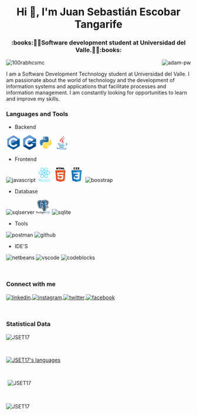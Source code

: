 <h1 align="center">Hi 👋, I'm Juan Sebastián Escobar Tangarife</h1>
<h3 align="center">:books:👨‍💻Software development student at Universidad del Valle.👨‍💻:books:</h3>

<p>
    <img align="right" src="https://github.com/Adam-pw/Adam-pw/blob/main/animation_500_kxa883sd.gif" alt="adam-pw" />
</p>

<p align="left"> <img src="https://komarev.com/ghpvc/?username=JSET17&label=Profile%20views&color=0e75b6&style=flat" alt="100rabhcsmc" /> </p>

I am a Software Development Technology student at Universidad del Valle.
I am passionate about the world of technology and the development of information systems and applications that facilitate processes and information management.
I am constantly looking for opportunities to learn and improve my skills.

<h3 align="left">Languages and Tools</h3>

- Backend
<p align="left">
    <img src="https://raw.githubusercontent.com/devicons/devicon/master/icons/c/c-original.svg"
      alt="c" width="40" height="40"/>
    <img src="https://raw.githubusercontent.com/devicons/devicon/master/icons/cplusplus/cplusplus-original.svg"
      alt="cplusplus" width="40" height="40"/>
    <img src="https://raw.githubusercontent.com/devicons/devicon/master/icons/python/python-original.svg"
      alt="python" width="40" height="40"/>
     <img src="https://raw.githubusercontent.com/devicons/devicon/master/icons/java/java-original.svg"
      alt="java" width="40" height="40"/>        
  </p>
          
- Frontend
<p align="left">
    <img src="https://skillicons.dev/icons?i=js"
      alt="javascript" width="40" height="40"/>
    <img src="https://raw.githubusercontent.com/devicons/devicon/master/icons/react/react-original-wordmark.svg"
      alt="react" width="40" height="40"/> 
    <img src="https://raw.githubusercontent.com/devicons/devicon/master/icons/html5/html5-original-wordmark.svg"
      alt="html5" width="40" height="40"/>
    <img src="https://raw.githubusercontent.com/devicons/devicon/master/icons/css3/css3-original-wordmark.svg" 
      alt="css3" width="40" height="40"/>
    <img src="https://profilinator.rishav.dev/skills-assets/bootstrap-plain.svg" 
      alt="boostrap" width="40" height="40"/>
  </p>

- Database
<p align="left">
     <img src="https://www.svgrepo.com/show/303229/microsoft-sql-server-logo.svg"
        alt="sqlserver" width="40" height="40"/>
     <img src="https://raw.githubusercontent.com/devicons/devicon/master/icons/postgresql/postgresql-original-wordmark.svg"
        alt="postgresql" width="40" height="40"/>
     <img src="https://upload.wikimedia.org/wikipedia/commons/3/38/SQLite370.svg"
        alt="sqlite" width="40" height="40"/>
</p>

- Tools
<p align="left">
    <img src="https://skillicons.dev/icons?i=postman"
        alt="postman" width="40" height="40"/>
    <img src="https://skillicons.dev/icons?i=github"
        alt="github" width="40" height="40"/>
</p>

- IDE'S
<p align="left">
    <img src="https://upload.wikimedia.org/wikipedia/commons/9/98/Apache_NetBeans_Logo.svg"
        alt="netbeans" width="40" height="40"/>
    <img src="https://upload.wikimedia.org/wikipedia/commons/archive/9/9a/20200830031621%21Visual_Studio_Code_1.35_icon.svg"
        alt="vscode" width="40" height="40"/>
    <img src="https://upload.wikimedia.org/wikipedia/commons/4/4b/Codeblocks_logo.png"
        alt="codeblocks" width="40" height="40"/>
</p>

<br>
<h3 align="left">Connect with me</h3>
    <p align="left">
      <a href="https://www.linkedin.com/in/juan-sebastián-escobar-tangarife-b215102b6/" target="blank">
          <img align="center" src="https://raw.githubusercontent.com/rahuldkjain/github-profile-readme-generator/master/src/images/icons/Social/linked-in-alt.svg"
          alt="linkedin" height="30" width="40"/> </a> <a href="https://www.linkedin.com/in/juan-sebastián-escobar-tangarife-b215102b6/" target="_blank" rel="noreferrer">
      </a>
      <a href="" target="blank">
          <img align="center" src="https://www.svgrepo.com/show/452229/instagram-1.svg"
          alt="instagram" height="30" width="40"/> </a> <a href="" target="_blank" rel="noreferrer">
      </a>
      <a href="" target="blank">
          <img align="center" src="https://upload.wikimedia.org/wikipedia/commons/6/6f/Logo_of_Twitter.svg"
          alt="twitter" height="30" width="40"/> </a> <a href="" target="_blank" rel="noreferrer">
      </a>
      <a href="" target="blank">
          <img align="center" src="https://raw.githubusercontent.com/rahuldkjain/github-profile-readme-generator/master/src/images/icons/Social/facebook.svg"
          alt="facebook" height="30" width="40"/> </a> <a href="" target="_blank" rel="noreferrer">
      </a>
    </p>
</br>

<h3>Statistical Data</h3>
<p>
    <img align="center" src="https://github-readme-stats.vercel.app/api/top-langs?username=JSET17&show_icons=true&locale=en&bg_color=0d1117&text_color=ffffff&layout=compact"
        alt="JSET17" bg_color=#808080/>
</p>

<br>

<p>
  <a href="https://github.com/JSET17"><img src="https://img.shields.io/github/languages/count/JSET17?color=brightgreen&style=flat-square" alt="JSET17's languages"></a>
</p>

<br>

<p>&nbsp;<img align="center" src="https://github-readme-stats.vercel.app/api?username=JSET17&show_icons=true&locale=en&bg_color=0d1117&text_color=ffffff&repo=convoychat"
    alt="JSET17" /></p>

<br>

<p><img align="center" src="https://github-readme-streak-stats.herokuapp.com/?user=JSET17&theme=dark&background=0d1117&date_format=M%20j%5B%2C%20Y%5D"
       alt="JSET17" /></p>
      

